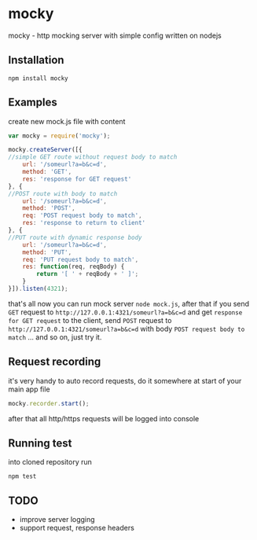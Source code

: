 # mocky

mocky - http mocking server with simple config written on nodejs

## Installation

```
npm install mocky
```

## Examples

create new mock.js file with content

```js
var mocky = require('mocky');

mocky.createServer([{
//simple GET route without request body to match
	url: '/someurl?a=b&c=d',
	method: 'GET',
	res: 'response for GET request'
}, {
//POST route with body to match
	url: '/someurl?a=b&c=d',
	method: 'POST',
	req: 'POST request body to match',
	res: 'response to return to client'
}, {
//PUT route with dynamic response body
	url: '/someurl?a=b&c=d',
	method: 'PUT',
	req: 'PUT request body to match',
	res: function(req, reqBody) {
		return '[ ' + reqBody + ' ]';
	}
}]).listen(4321);

```

that's all now you can run mock server `node mock.js`, after
that if you send `GET` request to `http://127.0.0.1:4321/someurl?a=b&c=d` and
get `response for GET request` to the client, send `POST` request to
`http://127.0.0.1:4321/someurl?a=b&c=d` with body `POST request body to match`
... and so on, just try it.

## Request recording

it's very handy to auto record requests, do it somewhere at start of your main
app file

```js
mocky.recorder.start();
```

after that all http/https requests will be logged into console

## Running test

into cloned repository run

```
npm test
```

## TODO
* improve server logging
* support request, response headers
